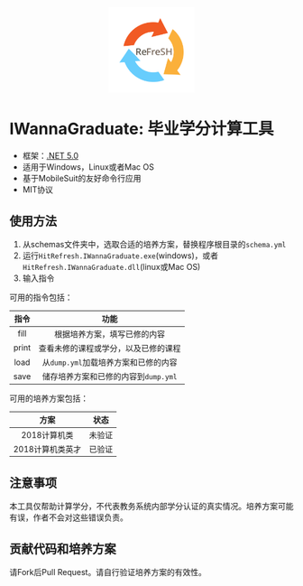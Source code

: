 <div  align=center>
    <img src="https://github.com/HIT-ReFreSH/IWannaGraduate/raw/master/logo.png" width = 30% height = 30%  />
</div>

# IWannaGraduate: 毕业学分计算工具

- 框架：[.NET 5.0](https://dotnet.microsoft.com/download/dotnet/5.0)
- 适用于Windows，Linux或者Mac OS
- 基于MobileSuit的友好命令行应用
- MIT协议

## 使用方法

1. 从schemas文件夹中，选取合适的培养方案，替换程序根目录的`schema.yml`
2. 运行`HitRefresh.IWannaGraduate.exe`(windows)，或者`HitRefresh.IWannaGraduate.dll`(linux或Mac OS)
3. 输入指令

可用的指令包括：

|指令|功能|
|:---:|:---:|
|fill|根据培养方案，填写已修的内容|
|print|查看未修的课程或学分，以及已修的课程|
|load|从`dump.yml`加载培养方案和已修的内容|
|save|储存培养方案和已修的内容到`dump.yml`|

可用的培养方案包括：

|方案|状态|
|:---:|:---:|
|2018计算机类|未验证|
|2018计算机类英才|已验证|

## 注意事项

本工具仅帮助计算学分，不代表教务系统内部学分认证的真实情况。培养方案可能有误，作者不会对这些错误负责。

## 贡献代码和培养方案

请Fork后Pull Request。请自行验证培养方案的有效性。